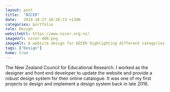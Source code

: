 ```yaml
---
layout: post
title:  "NZCER"
date:   2018-10-27 10:26:13 +1300
categories: portfolio
role: Design
websiteUrl: https://www.nzcer.org.nz/
imageUrl: nzcer-400.png
imageAlt: A website design for NZCER highlighting different categories of the website
tags: ["Design"]
home: true
---
```

The New Zealand Council for Educational Research. I worked as the designer and front end developer to update the website and provide a robust design system for their online catalogue. It was one of my first projects to design and implement a design system back in late 2016. 